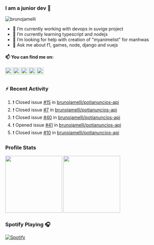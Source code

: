 ### I am a junior dev 👋
<img src="https://komarev.com/ghpvc/?username=brunojamelli&label=Views&color=blue&style=plastic" alt="brunojamelli" />

- 🔭 I’m currently working with devops in suvige project
- 🌱 I’m currently learning typescript and nodejs
- 🤔 I’m looking for help with creation of "myanimelist" for manhwas
- 💬 Ask me about f1, games, node, django and vuejs

#### 📫 You can find me on:

<a href="https://linkedin.com/in/brunojamelli/">
  <img align="left" alt="" width="22px" src="https://cdn.jsdelivr.net/npm/simple-icons@v3/icons/linkedin.svg" />
</a>
<a href="https://t.me/">
  <img align="left" alt="" width="22px" src="https://cdn.jsdelivr.net/npm/simple-icons@v3/icons/telegram.svg" />
</a>
<a href="https://instagram.com/brunojamelli/">
  <img align="left" alt="" width="22px" src="https://cdn.jsdelivr.net/npm/simple-icons@v3/icons/instagram.svg" />
</a>
<a href="https://www.facebook.com/brunojamelli9/">
  <img align="left" alt="" width="22px" src="https://cdn.jsdelivr.net/npm/simple-icons@v3/icons/facebook.svg" />
</a>
<a href="https://www.youtube.com/c/BrunoJamelle/videos?view_as=subscriber/">
  <img align="left" alt="" width="22px" src="https://cdn.jsdelivr.net/npm/simple-icons@v3/icons/youtube.svg" />
</a>

<br/>
<br/>

### :zap: Recent Activity 

<!--START_SECTION:activity-->
1. ❗️ Closed issue [#15](https://github.com/brunojamelli/potianuncios-api/issues/15) in [brunojamelli/potianuncios-api](https://github.com/brunojamelli/potianuncios-api)
2. ❗️ Closed issue [#7](https://github.com/brunojamelli/potianuncios-api/issues/7) in [brunojamelli/potianuncios-api](https://github.com/brunojamelli/potianuncios-api)
3. ❗️ Closed issue [#40](https://github.com/brunojamelli/potianuncios-api/issues/40) in [brunojamelli/potianuncios-api](https://github.com/brunojamelli/potianuncios-api)
4. ❗️ Opened issue [#41](https://github.com/brunojamelli/potianuncios-api/issues/41) in [brunojamelli/potianuncios-api](https://github.com/brunojamelli/potianuncios-api)
5. ❗️ Closed issue [#10](https://github.com/brunojamelli/potianuncios-api/issues/10) in [brunojamelli/potianuncios-api](https://github.com/brunojamelli/potianuncios-api)
<!--END_SECTION:activity-->

### Profile Stats
<img height="180em" src="https://github-readme-stats.brunojamelli.vercel.app/api?username=brunojamelli&show_icons=true&theme=merko">

<img height="180em" src="https://github-readme-stats.brunojamelli.vercel.app/api/top-langs/?username=AVS1508&theme=buefy&layout=compact" />


### Spotify Playing 🎧
[![Spotify](https://spotify-readme-status.vercel.app/api/spotify)](https://open.spotify.com/user/brunogeek9)
